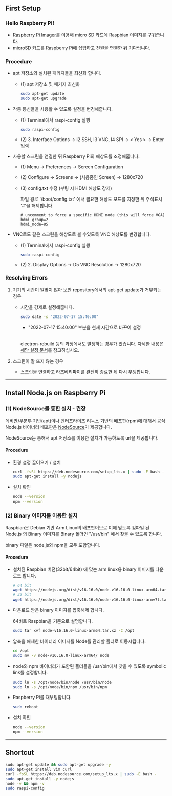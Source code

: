 ## First Setup

### Hello Raspberry Pi!
- [Raspberry Pi Imager](https://www.raspberrypi.com/software/)를 이용해 micro SD 카드에 Raspbian 이미지를 구워줍니다.
- microSD 카드를 Raspberry Pi에 삽입하고 전원을 연결한 뒤 기다립니다.

### Procedure
- apt 저장소와 설치된 패키지들을 최신화 합니다.
	- (1) apt 저장소 및 패키지 최신화
      ```bash
      sudo apt-get update
      sudo apt-get upgrade
      ```

- 각종 통신들을 사용할 수 있도록 설정을 변경해줍니다.

 	- (1) Terminal에서 raspi-config 실행
        ```bash
        sudo raspi-config
        ```

 	- (2) 3. Interface Options → I2 SSH, I3 VNC, I4 SPI → < Yes > → Enter 입력

- 사용할 스크린을 연결한 뒤 Raspberry Pi의 해상도를 조정해줍니다.

  - (1) Menu → Preferences → Screen Configuration

  - (2) Configure → Screens → (사용중인 Screen) → 1280x720

  - (3) config.txt 수정 (부팅 시 HDMI 해상도 강제)
	
	파일 경로 '/boot/config.txt' 에서 필요한 해상도 모드를 지정한 뒤 주석표시 '#'을 해제합니다

	```
	# uncomment to force a specific HDMI mode (this will force VGA)
	hdmi_group=2
	hdmi_mode=85
	```

- VNC로도 같은 스크린을 해상도로 볼 수있도록 VNC 해상도를 변경합니다.

  - (1) Terminal에서 raspi-config 실행
  	```bash
	sudo raspi-config
	```
  
  - (2) 2. Display Options → D5 VNC Resolution → 1280x720

### Resolving Errors
1. 기기의 시간이 알맞지 않아 보안 repository에서의 apt-get update가 거부되는 경우
  
	- 시간을 강제로 설정해줍니다.
  		```bash
		sudo date -s "2022-07-17 15:40:00"
  		```
		- "2022-07-17 15:40:00" 부분을 현재 시간으로 바꾸어 설정
	
		<br>electron-rebuild 등의 과정에서도 발생하는 경우가 있습니다. 자세한 내용은 [해당 설정 문서](../Electron_React/Electron_React.md)를 참고하십시오.

2. 스크린이 잘 뜨지 않는 경우
  
	- 스크린을 연결하고 라즈베리파이를 완전히 종료한 뒤 다시 부팅합니다.

  
---
## Install Node.js on Raspberry Pi

### (1) NodeSource를 통한 설치 - 권장
  데비안/우분투 기반(apt)이나 엔터프라이즈 리눅스 기반의 배포판(rpm)에 대해서 공식 Node.js 바이너리 배포판은 [NodeSource](https://github.com/nodesource/distributions/blob/master/README.md#deb)가 제공합니다.

  NodeSource는 통해서 apt 저장소를 이용한 설치가 가능하도록 url을 제공합니다.

#### Procedure
- 환경 설정 끌어오기 / 설치

	```bash
	curl -fsSL https://deb.nodesource.com/setup_lts.x | sudo -E bash -
	sudo apt-get install -y nodejs
	```

- 설치 확인
    ```bash
  	node --version
	npm --version
	```

### (2) Binary 이미지를 이용한 설치
  Raspbian은 Debian 기반 Arm Linux의 배포판이므로 이에 맞도록 컴파일 된 Node.js 의 Binary 이미지를 Binary 폴더인 "/usr/bin" 에서 찾을 수 있도록 합니다.
  
  binary 파일은 node.js와 npm을 모두 포함합니다.
  

#### Procedure
- 설치된 Raspbian 버전(32bit/64bit) 에 맞는 arm linux용 binary 이미지를 다운로드 합니다.
  
  ```bash
  # 64 bit
  wget https://nodejs.org/dist/v16.16.0/node-v16.16.0-linux-arm64.tar.xz
  # 32 bit
  wget https://nodejs.org/dist/v16.16.0/node-v16.16.0-linux-armv7l.tar.xz
  ```

- 다운로드 받은 binary 이미지를 압축해제 합니다.
  
  	64비트 Raspbian을 기준으로 설명합니다.
  
	```bash
	sudo tar xvf node-v16.16.0-linux-arm64.tar.xz -C /opt
	```
  
- 압축을 해제한 바이너리 이미지를 Node를 관리할 폴더로 이동시킵니다.
	```bash
    cd /opt
    sudo mv -v node-v16.16.0-linux-arm64/ node
	```

- node와 npm 바이너리가 포함된 폴더들을 /usr/bin에서 찾을 수 있도록 symbolic link를 설정합니다.
    ```bash
  	sudo ln -s /opt/node/bin/node /usr/bin/node
	sudo ln -s /opt/node/bin/npm /usr/bin/npm
	```

- Raspberry Pi를 재부팅합니다.
    ```bash
  	sudo reboot
	```

- 설치 확인
    ```bash
  	node --version
	npm --version
	```

---
## Shortcut
```bash
sudu apt-get update && sudo apt-get upgrade -y
sudo apt-get install vim curl
curl -fsSL https://deb.nodesource.com/setup_lts.x | sudo -E bash -
sudo apt-get install -y nodejs
node -v && npm -v
sudo raspi-config
```